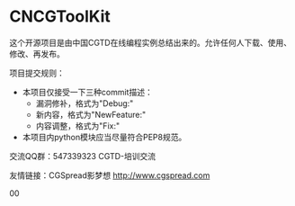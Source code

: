 # CNCGToolKit
这个开源项目是由中国CGTD在线编程实例总结出来的。允许任何人下载、使用、修改、再发布。

项目提交规则：
- 本项目仅接受一下三种commit描述：
    + 漏洞修补，格式为"Debug:<Your Message>" 
    + 新内容，格式为"NewFeature:<Your Message>"
    + 内容调整，格式为"Fix:<Your Message>"
- 本项目内python模块应当尽量符合PEP8规范。

交流QQ群：547339323 CGTD-培训交流

友情链接：CGSpread影梦想 http://www.cgspread.com 


00

